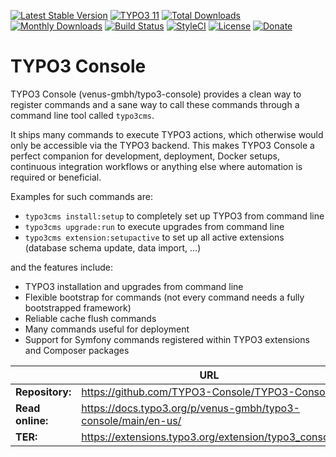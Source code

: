 [![Latest Stable Version](https://poser.pugx.org/venus-gmbh/typo3-console/v/stable.svg)](https://packagist.org/packages/venus-gmbh/typo3-console)
[![TYPO3 11](https://img.shields.io/badge/TYPO3-11-orange.svg?style=flat-square)](https://get.typo3.org/version/11)
[![Total Downloads](https://poser.pugx.org/venus-gmbh/typo3-console/downloads.svg)](https://packagist.org/packages/venus-gmbh/typo3-console)
[![Monthly Downloads](https://poser.pugx.org/venus-gmbh/typo3-console/d/monthly)](https://packagist.org/packages/venus-gmbh/typo3-console)
[![Build Status](https://github.com/TYPO3-Console/TYPO3-Console/actions/workflows/Test.yml/badge.svg?branch=main)](https://github.com/TYPO3-Console/TYPO3-Console/actions/workflows/Test.yml)
[![StyleCI](https://styleci.io/repos/19455482/shield?branch=main)](https://styleci.io/repos/19455482)
[![License](https://poser.pugx.org/venus-gmbh/typo3-console/license)](https://packagist.org/packages/venus-gmbh/typo3-console)
[![Donate](https://img.shields.io/badge/Donate-PayPal-green.svg)](https://www.paypal.me/helhum/19.99)

# TYPO3 Console

TYPO3 Console (venus-gmbh/typo3-console) provides a clean way to register commands and
a sane way to call these commands through a command line tool called `typo3cms`.

It ships many commands to execute TYPO3 actions, which otherwise would only be accessible via the TYPO3 backend.
This makes TYPO3 Console a perfect companion for development, deployment, Docker setups, continuous integration
workflows or anything else where automation is required or beneficial.

Examples for such commands are:

* `typo3cms install:setup` to completely set up TYPO3 from command line
* `typo3cms upgrade:run` to execute upgrades from command line
* `typo3cms extension:setupactive` to set up all active extensions (database schema update, data import, …)

and the features include:

* TYPO3 installation and upgrades from command line
* Flexible bootstrap for commands (not every command needs a fully bootstrapped framework)
* Reliable cache flush commands
* Many commands useful for deployment
* Support for Symfony commands registered within TYPO3 extensions and Composer packages

|                  | URL                                                       |
|------------------|-----------------------------------------------------------|
| **Repository:**  | https://github.com/TYPO3-Console/TYPO3-Console            |
| **Read online:** | https://docs.typo3.org/p/venus-gmbh/typo3-console/main/en-us/ |
| **TER:**         | https://extensions.typo3.org/extension/typo3_console      |
